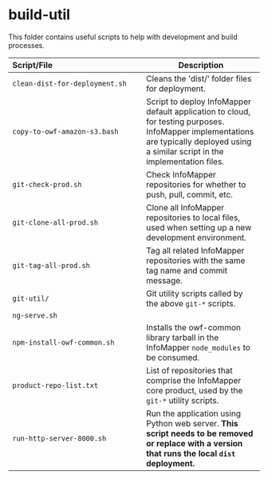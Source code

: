 # build-util

This folder contains useful scripts to help with development and build processes.

| **Script/File**&nbsp;&nbsp;&nbsp;&nbsp;&nbsp;&nbsp;&nbsp;&nbsp;&nbsp;&nbsp;&nbsp;&nbsp;&nbsp;&nbsp;&nbsp;&nbsp;&nbsp;&nbsp;&nbsp;&nbsp;&nbsp;&nbsp;&nbsp;&nbsp;&nbsp;&nbsp;&nbsp;&nbsp;&nbsp;&nbsp;&nbsp;&nbsp;&nbsp;&nbsp;&nbsp;&nbsp;&nbsp;&nbsp;&nbsp;&nbsp; | **Description** |
| ---- | ---- |
| `clean-dist-for-deployment.sh` | Cleans the 'dist/' folder files for deployment. |
| `copy-to-owf-amazon-s3.bash` | Script to deploy InfoMapper default application to cloud, for testing purposes. InfoMapper implementations are typically deployed using a similar script in the implementation files. |
| `git-check-prod.sh` | Check InfoMapper repositories for whether to push, pull, commit, etc. |
| `git-clone-all-prod.sh` | Clone all InfoMapper repositories to local files, used when setting up a new development environment. |
| `git-tag-all-prod.sh` | Tag all related InfoMapper repositories with the same tag name and commit message. |
| `git-util/` | Git utility scripts called by the above `git-*` scripts. |
| `ng-serve.sh` |  |
| `npm-install-owf-common.sh` | Installs the owf-common library tarball in the InfoMapper `node_modules` to be consumed. |
| `product-repo-list.txt` | List of repositories that comprise the InfoMapper core product, used by the `git-*` utility scripts. |
| `run-http-server-8000.sh` | Run the application using Python web server.  **This script needs to be removed or replace with a version that runs the local `dist` deployment.** |


